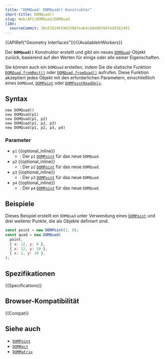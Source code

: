 ```yaml
---
title: "DOMQuad: DOMQuad() Konstruktor"
short-title: DOMQuad()
slug: Web/API/DOMQuad/DOMQuad
l10n:
  sourceCommit: 30c67624659d33887ea64cb8e08766fed55b2491
---
```


{{APIRef("Geometry Interfaces")}}{{AvailableInWorkers}}

Der **`DOMQuad()`** Konstruktor erstellt und gibt ein neues [`DOMQuad`](/de/docs/Web/API/DOMQuad)-Objekt zurück, basierend auf den Werten für einige oder alle seiner Eigenschaften.

Sie können auch ein `DOMQuad` erstellen, indem Sie die statische Funktion [`DOMQuad.fromRect()`](/de/docs/Web/API/DOMQuad/fromRect) oder [`DOMQuad.fromQuad()`](/de/docs/Web/API/DOMQuad/fromQuad) aufrufen. Diese Funktion akzeptiert jedes Objekt mit den erforderlichen Parametern, einschließlich eines `DOMQuad`, [`DOMPoint`](/de/docs/Web/API/DOMPoint) oder [`DOMPointReadOnly`](/de/docs/Web/API/DOMPointReadOnly).

## Syntax

```js-nolint
new DOMQuad()
new DOMQuad(p1)
new DOMQuad(p1, p2)
new DOMQuad(p1, p2, p3)
new DOMQuad(p1, p2, p3, p4)
```

### Parameter

- `p1` {{optional_inline}}
  - : Der `p1` [`DOMPoint`](/de/docs/Web/API/DOMPoint) für das neue `DOMQuad`.
- `p2` {{optional_inline}}
  - : Der `p2` [`DOMPoint`](/de/docs/Web/API/DOMPoint) für das neue `DOMQuad`.
- `p3` {{optional_inline}}
  - : Der `p3` [`DOMPoint`](/de/docs/Web/API/DOMPoint) für das neue `DOMQuad`.
- `p4` {{optional_inline}}
  - : Der `p4` [`DOMPoint`](/de/docs/Web/API/DOMPoint) für das neue `DOMQuad`.

## Beispiele

Dieses Beispiel erstellt ein `DOMQuad` unter Verwendung eines [`DOMPoint`](/de/docs/Web/API/DOMPoint) und drei weiterer Punkte, die als Objekte definiert sind.

```js
const point = new DOMPoint(2, 0);
const quad = new DOMQuad(
  point,
  { x: 12, y: 0 },
  { x: 12, y: 10 },
  { x: 2, y: 10 },
);
```

## Spezifikationen

{{Specifications}}

## Browser-Kompatibilität

{{Compat}}

## Siehe auch

- [`DOMPoint`](/de/docs/Web/API/DOMPoint)
- [`DOMRect`](/de/docs/Web/API/DOMRect)
- [`DOMMatrix`](/de/docs/Web/API/DOMMatrix)
